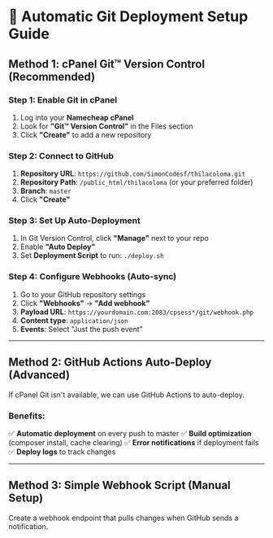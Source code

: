 # 🔄 Automatic Git Deployment Setup Guide

## Method 1: cPanel Git™ Version Control (Recommended)

### Step 1: Enable Git in cPanel
1. Log into your **Namecheap cPanel**
2. Look for **"Git™ Version Control"** in the Files section
3. Click **"Create"** to add a new repository

### Step 2: Connect to GitHub
1. **Repository URL**: `https://github.com/SimonCodesf/thilacoloma.git`
2. **Repository Path**: `/public_html/thilacoloma` (or your preferred folder)
3. **Branch**: `master`
4. Click **"Create"**

### Step 3: Set Up Auto-Deployment
1. In Git Version Control, click **"Manage"** next to your repo
2. Enable **"Auto Deploy"** 
3. Set **Deployment Script** to run: `./deploy.sh`

### Step 4: Configure Webhooks (Auto-sync)
1. Go to your GitHub repository settings
2. Click **"Webhooks"** → **"Add webhook"**
3. **Payload URL**: `https://yourdomain.com:2083/cpsess*/git/webhook.php`
4. **Content type**: `application/json`
5. **Events**: Select "Just the push event"

---

## Method 2: GitHub Actions Auto-Deploy (Advanced)

If cPanel Git isn't available, we can use GitHub Actions to auto-deploy.

### Benefits:
✅ **Automatic deployment** on every push to master
✅ **Build optimization** (composer install, cache clearing)
✅ **Error notifications** if deployment fails
✅ **Deploy logs** to track changes

---

## Method 3: Simple Webhook Script (Manual Setup)

Create a webhook endpoint that pulls changes when GitHub sends a notification.
